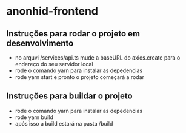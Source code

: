 # anonhid-frontend

## Instruções para rodar o projeto em desenvolvimento
- no arquvi /services/api.ts mude a baseURL do axios.create para o endereço do seu servidor local
- rode o comando yarn para instalar as depedencias
- rode yarn start e pronto o projeto começará a rodar

## Instruções para buildar o projeto
- rode o comando yarn para instalar as depedencias
- rode yarn build
- após isso a build estará na pasta /build

